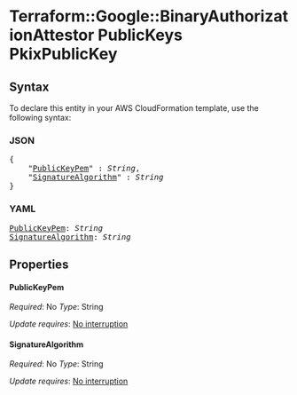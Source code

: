 # Terraform::Google::BinaryAuthorizationAttestor PublicKeys PkixPublicKey

## Syntax

To declare this entity in your AWS CloudFormation template, use the following syntax:

### JSON

<pre>
{
    "<a href="#publickeypem" title="PublicKeyPem">PublicKeyPem</a>" : <i>String</i>,
    "<a href="#signaturealgorithm" title="SignatureAlgorithm">SignatureAlgorithm</a>" : <i>String</i>
}
</pre>

### YAML

<pre>
<a href="#publickeypem" title="PublicKeyPem">PublicKeyPem</a>: <i>String</i>
<a href="#signaturealgorithm" title="SignatureAlgorithm">SignatureAlgorithm</a>: <i>String</i>
</pre>

## Properties

#### PublicKeyPem

_Required_: No
_Type_: String

_Update requires_: [No interruption](https://docs.aws.amazon.com/AWSCloudFormation/latest/UserGuide/using-cfn-updating-stacks-update-behaviors.html#update-no-interrupt)

#### SignatureAlgorithm

_Required_: No
_Type_: String

_Update requires_: [No interruption](https://docs.aws.amazon.com/AWSCloudFormation/latest/UserGuide/using-cfn-updating-stacks-update-behaviors.html#update-no-interrupt)

